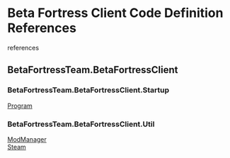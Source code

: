 # Beta Fortress Client Code Definition References
references
## BetaFortressTeam.BetaFortressClient
### BetaFortressTeam.BetaFortressClient.Startup
[Program](https://github.com/Beta-Fortress-2-Team/BetaFortressClient/tree/master/docs/code-references/Startup/BFClientMain.md)
### BetaFortressTeam.BetaFortressClient.Util
[ModManager](https://github.com/Beta-Fortress-2-Team/BetaFortressClient/tree/master/docs/code-references/Util/ModManager.md) \
[Steam](https://github.com/Beta-Fortress-2-Team/BetaFortressClient/tree/master/docs/code-references/Util/Steam.md)
